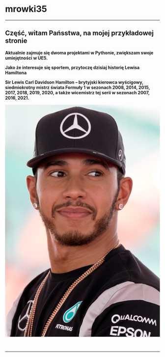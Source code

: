 # mrowki35

<HTML>

<HEAD>

<TITLE>Your Title Here</TITLE>

</HEAD>





<HR>




<H2>Część, witam Pańsstwa, na mojej przykładowej stronie</H2>


<P> <B>Aktualnie zajmuje się dwoma projektami w Pythonie, zwiększam swoje umiejętności w UE5.</B></P>


<p><strong> Jako że interesuje się sportem, przytoczę dzisiaj historię Lewisa Hamiltona</strong></p>

 <p><b>Sir Lewis Carl Davidson Hamilton – brytyjski kierowca wyścigowy, siedmiokrotny mistrz świata Formuły 1 w sezonach 2008, 2014, 2015, 2017, 2018, 2019, 2020, a także wicemistrz tej serii w sezonach 2007, 2016, 2021.</b></p>
  
  ![Lewis Hamilton](Lewis_Hamilton.jpg)

  
<BR> <B><I></I></B>

<HR>
